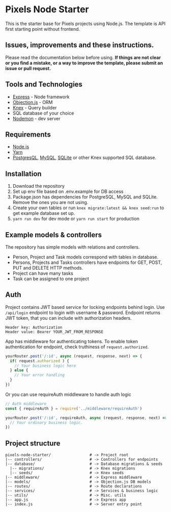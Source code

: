 # Pixels Node Starter

This is the starter base for Pixels projects using Node.js. The template is API first starting point without frontend.

## Issues, improvements and these instructions.

Please read the documentation below before using. **If things are not clear or you find a mistake, or a way to improve the template, please submit an issue or pull request.**

## Tools and Technologies

* [Express](https://expressjs.com/) - Node framework
* [Objection.js](https://vincit.github.io/objection.js/) - ORM
* [Knex](http://knexjs.org/) - Query builder
* SQL database of your choice
* [Nodemon](https://www.npmjs.com/package/nodemon) - dev server

## Requirements

* [Node.js](https://nodejs.org/)
* [Yarn](https://yarnpkg.com/lang/en/)
* [PostgresQL](https://www.postgresql.org/), [MySQL](https://www.mysql.com/), [SQLite](https://www.sqlite.org/index.html) or other Knex supported SQL database.

## Installation

1. Download the repository
2. Set up env file based on .env.example for DB access
3. Package.json has dependencies for PostgreSQL, MySQL and SQLite. Remove the ones you are not using.
3. Create your own tables or run `knex migrate:latest && knex seed:run` to get example database set up.
4. `yarn run dev` for dev mode or `yarn run start` for production


## Example models & controllers

The repository has simple models with relations and controllers.

* Person, Project and Task models correspond with tables in database. 
* Persons, Projects and Tasks controllers have endpoints for GET, POST, PUT and DELETE HTTP methods.
* Project can have many tasks
* Task can be assigned to one project

## Auth

Project contains JWT based service for locking endpoints behind login. Use `/api/login` endpoint to login with username & password. Endpoint returns JWT token, that you can include with authorization headers.

```
Header key: Authorization
Header value: Bearer YOUR_JWT_FROM_RESPONSE
```

App has middleware for authenticating tokens. To enable token authentication for endpoint, check truthiness of `request.authorized`.

```javascript
yourRouter.post('/:id', async (request, response, next) => {
  if( request.authorized ) {
  	// Your business logic here
  } else {
  	// Your error handling
  }
})
```

Or you can use requireAuth middleware to handle auth logic

```javascript
// Auth middleware
const { requireAuth } = require('../middleware/requireAuth')

yourRouter.post('/:id', requireAuth, async (request, response, next) => {
  // Your ordinary business logic.
})
```

## Project structure

```
pixels-node-starter/                 # -> Project root
|-- controllers/                     # -> Controllers for endpoints
|-- database/                        # -> Database migrations & seeds
  |-- migrations/                    # -> Knex migrations
  |-- seeds/                         # -> Knex seeds
|-- middleware/                      # -> Express middleware
|-- models/                          # -> Objection.js DB models
|-- routes/                          # -> Route declarations
|-- services/                        # -> Services & business logic
|-- utils/                           # -> Misc. utils
|-- app.js                           # -> Express app
|-- index.js                         # -> Server entry point

```